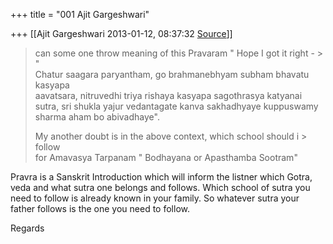 +++
title = "001 Ajit Gargeshwari"

+++
[[Ajit Gargeshwari	2013-01-12, 08:37:32 [Source](https://groups.google.com/g/samskrita/c/Keb4YLG1rOc)]]



> can some one throw meaning of this Pravaram " Hope I got it right - > "  
> Chatur saagara paryantham, go brahmanebhyam subham bhavatu kasyapa  
> aavatsara, nitruvedhi triya rishaya kasyapa sagothrasya katyanai  
> sutra, sri shukla yajur vedantagate kanva sakhadhyaye kuppuswamy  
> sharma aham bo abivadhaye".  
>   
> My another doubt is in the above context, which school should i > follow  
> for Amavasya Tarpanam " Bodhayana or Apasthamba Sootram"  
>   

  

Pravra is a Sanskrit Introduction which will inform the listner which Gotra, veda and what sutra one belongs and follows. Which school of sutra you need to follow is already known in your family. So whatever sutra your father follows is the one you need to follow.  
  
Regards  

